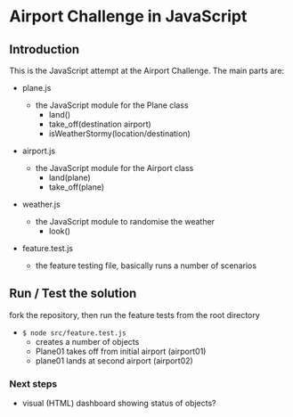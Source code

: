 # Airport Challenge in JavaScript

## Introduction
This is the JavaScript attempt at the Airport Challenge. The main parts are:
- plane.js
  - the JavaScript module for the Plane class
    - land()
    - take_off(destination airport)
    - isWeatherStormy(location/destination)

- airport.js
  - the JavaScript module for the Airport class
    - land(plane)
    - take_off(plane)

- weather.js
  - the JavaScript module to randomise the weather
    - look()

- feature.test.js
  - the feature testing file, basically runs a number of scenarios


## Run / Test the solution
fork the repository, then run the feature tests from the root directory
  - ```$ node src/feature.test.js```
    - creates a number of objects
    - Plane01 takes off from initial airport (airport01)
    - plane01 lands at second airport (airport02)


### Next steps
- visual (HTML) dashboard showing status of objects?
